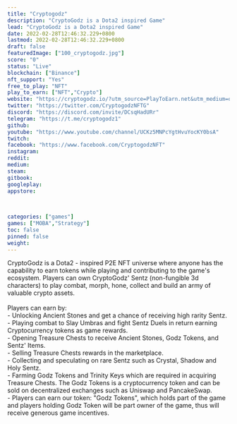 ```yaml
---
title: "Cryptogodz"
description: "CryptoGodz is a Dota2 inspired Game"
lead: "CryptoGodz is a Dota2 inspired Game"
date: 2022-02-28T12:46:32.229+0800
lastmod: 2022-02-28T12:46:32.229+0800
draft: false
featuredImage: ["100_cryptogodz.jpg"]
score: "0"
status: "Live"
blockchain: ["Binance"]
nft_support: "Yes"
free_to_play: "NFT"
play_to_earn: ["NFT","Crypto"]
website: "https://cryptogodz.io/?utm_source=PlayToEarn.net&utm_medium=organic&utm_campaign=gamepage"
twitter: "https://twitter.com/CryptogodzNFTG"
discord: "https://discord.com/invite/DCsqHadURr"
telegram: "https://t.me/cryptogodz1"
github: 
youtube: "https://www.youtube.com/channel/UCKz5MNPcYgtHvuYocKY0bsA"
twitch: 
facebook: "https://www.facebook.com/CryptogodzNFT"
instagram: 
reddit: 
medium: 
steam: 
gitbook: 
googleplay: 
appstore: 

  
    
categories: ["games"]
games: ["MOBA","Strategy"]
toc: false
pinned: false
weight: 
---
```

CryptoGodz is a Dota2 - inspired P2E NFT universe where anyone has the capability to earn tokens while playing and contributing to the game's ecosystem. Players can own CryptoGodz' Sentz (non-fungible 3d characters) to play combat, morph, hone, collect and build an army of valuable crypto assets.<br> <br> Players can earn by:<br> - Unlocking Ancient Stones and get a chance of receiving high rarity Sentz.<br> - Playing combat to Slay Umbras and fight Sentz Duels in return earning Cryptocurrency tokens as game rewards.<br> - Opening Treasure Chests to receive Ancient Stones, Godz Tokens, and Sentz' Items.<br> - Selling Treasure Chests rewards in the marketplace.<br> - Collecting and speculating on rare Sentz such as Crystal, Shadow and Holy Sentz.<br> - Farming Godz Tokens and Trinity Keys which are required in acquiring Treasure Chests. The Godz Tokens is a cryptocurrency token and can be sold on decentralized exchanges such as Uniswap and PancakeSwap.<br> - Players can earn our token: "Godz Tokens", which holds part of the game and players holding Godz Token will be part owner of the game, thus will receive generous game incentives.